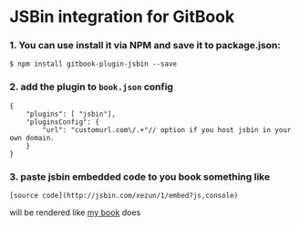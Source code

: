 JSBin integration for GitBook
==============

### 1. You can use install it via **NPM** and save it to package.json:
```
$ npm install gitbook-plugin-jsbin --save
```
### 2. add the plugin to `book.json` config
```
{
    "plugins": [ "jsbin"],
    "pluginsConfig": {
        "url": "customurl.com\/.+"// option if you host jsbin in your own domain.
    }
}
```
### 3. paste jsbin embedded code to you book something like
`[source code](http://jsbin.com/xezun/1/embed?js,console)`

will be rendered like [my book](http://jcouyang.gitbooks.io/functional-javascript/content/en/functor_&_monad/functor.html) does


